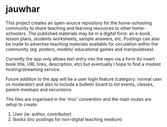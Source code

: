 # jauwhar
This project creates an open-source repository for the home-schooling community to share teaching and learning resources to other home-schoolers.
The published materials may be in a digital form: an e-book, lesson plans, students worksheets, sample answers, etc.
Postings can also be made to advertise teaching materials available for circulation within the community (eg: posters, models/ educational games and manipulatives).

Currently the app only allows text entry into the repo via a form (to insert book title, URL links, description, etc) but eventually I hope to find a modest hosting/streaming service. 

Future addition to the app will be a user login feature (category: normal user vs moderator) and also to include a bulletin board to list events, classes, parent-meetups and excursions. 

The files are organised in the 'mvc' convention and the main routes are setup to create:

1. User (ie: author, contributor)
2. Books (inc postings for non-digital teaching medium)
